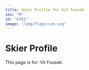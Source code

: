 ```yaml
---
title: Skier Profile for Vit Fousek
sex: "M"
id: "6391"
image: "/img/flags/cze.svg" 
---
```


# Skier Profile

This page is for: Vit Fousek.
    